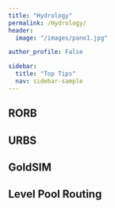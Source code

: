 ```yaml
---
title: "Hydrology"
permalink: /Hydrology/
header:
  image: "/images/pano1.jpg"

author_profile: False

sidebar:
  title: "Top Tips"
  nav: sidebar-sample
---
```

## RORB

## URBS

## GoldSIM

## Level Pool Routing



